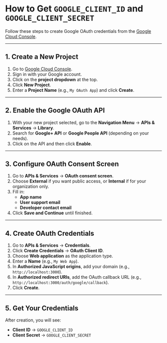 # How to Get `GOOGLE_CLIENT_ID` and `GOOGLE_CLIENT_SECRET`

Follow these steps to create Google OAuth credentials from the [Google Cloud Console](https://console.cloud.google.com/).

---

## 1. Create a New Project
1. Go to [Google Cloud Console](https://console.cloud.google.com/).
2. Sign in with your Google account.
3. Click on the **project dropdown** at the top.
4. Click **New Project**.
5. Enter a **Project Name** (e.g., `My OAuth App`) and click **Create**.

---

## 2. Enable the Google OAuth API
1. With your new project selected, go to the **Navigation Menu** → **APIs & Services** → **Library**.
2. Search for **Google+ API** or **Google People API** (depending on your needs).
3. Click on the API and then click **Enable**.

---

## 3. Configure OAuth Consent Screen
1. Go to **APIs & Services** → **OAuth consent screen**.
2. Choose **External** if you want public access, or **Internal** if for your organization only.
3. Fill in:
   - **App name**
   - **User support email**
   - **Developer contact email**
4. Click **Save and Continue** until finished.

---

## 4. Create OAuth Credentials
1. Go to **APIs & Services** → **Credentials**.
2. Click **Create Credentials** → **OAuth Client ID**.
3. Choose **Web application** as the application type.
4. Enter a **Name** (e.g., `My Web App`).
5. In **Authorized JavaScript origins**, add your domain (e.g., `http://localhost:3000`).
6. In **Authorized redirect URIs**, add the OAuth callback URL (e.g., `http://localhost:3000/auth/google/callback`).
7. Click **Create**.

---

## 5. Get Your Credentials
After creation, you will see:
- **Client ID** → `GOOGLE_CLIENT_ID`
- **Client Secret** → `GOOGLE_CLIENT_SECRET`
